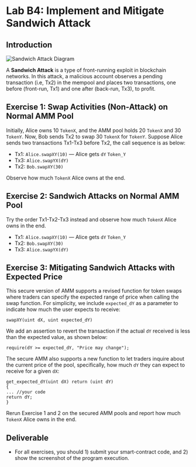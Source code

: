 Lab B4: Implement and Mitigate Sandwich Attack
===

Introduction
---
![Sandwich Attack Diagram](./lab-amm-sandwich.jpg)

A **Sandwich Attack** is a type of front-running exploit in blockchain networks. In this attack, a malicious account observes a pending transaction (i.e, Tx2) in the mempool and places two transactions, one before (front-run, Tx1) and one after (back-run, Tx3), to profit.

Exercise 1: Swap Activities (Non-Attack) on Normal AMM Pool
---

Initially, Alice owns 10 `TokenX`, and the AMM pool holds 20 `TokenX` and 30 `TokenY`. Now, Bob sends Tx2 to swap 30 `TokenX` for `TokenY`. Suppose Alice sends two transactions Tx1-Tx3 before Tx2, the call sequence is as below:  
- Tx1: `Alice.swapXY(10)`  — Alice gets `dY` `Token_Y`  
- Tx3: `Alice.swapYX(dY)`  
- Tx2: `Bob.swapXY(30)`

Observe how much `TokenX` Alice owns at the end.

Exercise 2: Sandwich Attacks on Normal AMM Pool
---
Try the order Tx1-Tx2-Tx3 instead and observe how much `TokenX` Alice owns in the end.

- Tx1: `Alice.swapXY(10)` — Alice gets `dY` `Token_Y`  
- Tx2: `Bob.swapXY(30)`  
- Tx3: `Alice.swapYX(dY)`

Exercise 3: Mitigating Sandwich Attacks with Expected Price
---

This secure version of AMM supports a revised function for token swaps where traders can specify the expected range of price when calling the swap function. For simplicity, we include `expected_dY` as a parameter to indicate how much the user expects to receive:
```
swapXY(uint dX, uint expected_dY)
```
We add an assertion to revert the transaction if the actual `dY` received is less than the expected value, as shown below:
```
require(dY >= expected_dY, "Price may change");
```
The secure AMM also supports a new function to let traders inquire about the current price of the pool, specifically, how much `dY` they can expect to receive for a given `dX`:
```
get_expected_dY(uint dX) return (uint dY)
{
... //your code
return dY;
}
```
Rerun Exercise 1 and 2 on the secured AMM pools and report how much `TokenX` Alice owns in the end.

Deliverable
---

- For all exercises, you should 1) submit your smart-contract code, and 2) show the screenshot of the program execution. 

